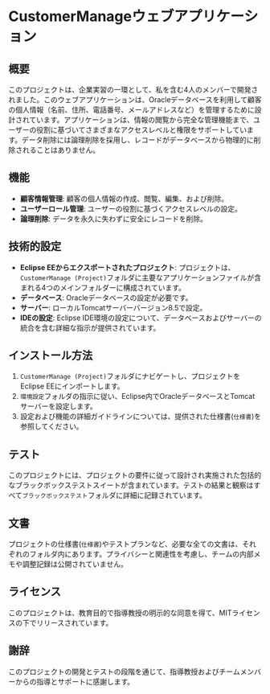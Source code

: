 # CustomerManageウェブアプリケーション

## 概要

このプロジェクトは、企業実習の一環として、私を含む4人のメンバーで開発されました。このウェブアプリケーションは、Oracleデータベースを利用して顧客の個人情報（名前、住所、電話番号、メールアドレスなど）を管理するために設計されています。アプリケーションは、情報の閲覧から完全な管理機能まで、ユーザーの役割に基づいてさまざまなアクセスレベルと権限をサポートしています。データ削除には論理削除を採用し、レコードがデータベースから物理的に削除されることはありません。

## 機能

- **顧客情報管理**: 顧客の個人情報の作成、閲覧、編集、および削除。
- **ユーザーロール管理**: ユーザーの役割に基づくアクセスレベルの設定。
- **論理削除**: データを永久に失わずに安全にレコードを削除。

## 技術的設定

- **Eclipse EEからエクスポートされたプロジェクト**: プロジェクトは、`CustomerManage (Project)`フォルダに主要なアプリケーションファイルが含まれる4つのメインフォルダーに構成されています。
- **データベース**: Oracleデータベースの設定が必要です。
- **サーバー**: ローカルTomcatサーバーバージョン8.5で設定。
- **IDEの設定**: Eclipse IDE環境の設定について、データベースおよびサーバーの統合を含む詳細な指示が提供されています。

## インストール方法

1. `CustomerManage (Project)`フォルダにナビゲートし、プロジェクトをEclipse EEにインポートします。
2. `環境設定`フォルダの指示に従い、Eclipse内でOracleデータベースとTomcatサーバーを設定します。
3. 設定および機能の詳細ガイドラインについては、提供された仕様書(`仕様書`)を参照してください。

## テスト

このプロジェクトには、プロジェクトの要件に従って設計され実施された包括的なブラックボックステストスイートが含まれています。テストの結果と観察はすべて`ブラックボックステスト`フォルダに詳細に記録されています。

## 文書

プロジェクトの仕様書(`仕様書`)やテストプランなど、必要な全ての文書は、それぞれのフォルダ内にあります。プライバシーと関連性を考慮し、チームの内部メモや調整記録は公開されていません。

## ライセンス

このプロジェクトは、教育目的で指導教授の明示的な同意を得て、MITライセンスの下でリリースされています。

## 謝辞

このプロジェクトの開発とテストの段階を通じて、指導教授およびチームメンバーからの指導とサポートに感謝します。
